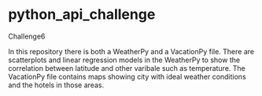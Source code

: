 # python_api_challenge
Challenge6

In this repository there is both a WeatherPy and a VacationPy file. There are scatterplots and linear regression models in the WeatherPy to show the correlation between latitude and other varibale such as temperature. The VacationPy file contains maps showing city with ideal weather conditions and the hotels in those areas. 
